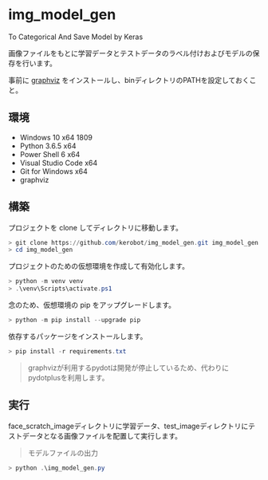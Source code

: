 # img_model_gen

To Categorical And Save Model by Keras

画像ファイルをもとに学習データとテストデータのラベル付けおよびモデルの保存を行います。

事前に [graphviz](http://www.graphviz.org/) をインストールし、binディレクトリのPATHを設定しておくこと。

## 環境

* Windows 10 x64 1809
* Python 3.6.5 x64
* Power Shell 6 x64
* Visual Studio Code x64
* Git for Windows x64
* graphviz

## 構築

プロジェクトを clone してディレクトリに移動します。

```powershell
> git clone https://github.com/kerobot/img_model_gen.git img_model_gen
> cd img_model_gen
```

プロジェクトのための仮想環境を作成して有効化します。

```powershell
> python -m venv venv
> .\venv\Scripts\activate.ps1
```

念のため、仮想環境の pip をアップグレードします。

```powershell
> python -m pip install --upgrade pip
```

依存するパッケージをインストールします。

```powershell
> pip install -r requirements.txt
```

> graphvizが利用するpydotは開発が停止しているため、代わりにpydotplusを利用します。

## 実行

face_scratch_imageディレクトリに学習データ、test_imageディレクトリにテストデータとなる画像ファイルを配置して実行します。

> モデルファイルの出力

```powershell
> python .\img_model_gen.py
```

